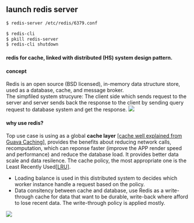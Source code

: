 ## launch redis server 

```bash 
$ redis-server /etc/redis/6379.conf 

$ redis-cli  
$ pkill redis-server
$ redis-cli shutdown
```

#### redis for cache, linked with distributed (HS) system design pattern. <br/>

#### concept 
Redis is an open source (BSD licensed), in-memory data structure store, used as a database, cache, and message broker.<br/> 
The simpfiled system strucyure: 
The client side which sends request to the server and server sends back the response to the client by sending query request to database system and get the response. 
<img src='https://dzone.com/storage/temp/9300395-architecturediagram.png'> 

#### why use redis? 
Top use case is using as a global <strong>cache layer</strong> <a href='https://github.com/google/guava/wiki/CachesExplained'>[cache well explained from Guava Caching]</a>, provides the benefits about reducing network calls, recomputation, which can reponse faster (improve the APP render speed and performance) and reduce the database load. It provides better data scale and data resilence. The cache policy, the most appropriate one is the Least Recently Used<a href='http://www.mathcs.emory.edu/~cheung/Courses/355/Syllabus/9-virtual-mem/LRU-replace.html'>[LRU]</a>. 

- Loading balance is used in this distributed system to decides which worker instance handle a request based on the policy. 
- Data consitency between cache and database, use Redis as a write-through cache for data that want to be durable, write-back where afford to lose recent data. The write-through policy is applied mostly. 
<img src='https://camo.githubusercontent.com/7acedde6aa7853baf2eb4a53f88e2595ebe43756/687474703a2f2f692e696d6775722e636f6d2f51367a32344c612e706e67'> 